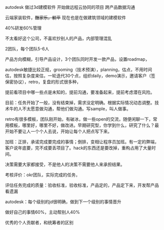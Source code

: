 autodesk
做过3d建模软件
开始做远程云协同的项目
跨产品数据沟通

云端家装软件，~~酷家乐，躺平~~
现在也是在做建筑领域的建模软件

40%研发60%管理

不太看好这个公司，不喜欢抄别人的产品，内部管理混乱

2团队，每个团队5-6人

产品方向模糊，引导产品设计，3个团队同时开发一款产品，设置roadmap，

autodesk敏捷比较正规，grooming（技术预演），planning，估点，不用时间估，按照复杂度来估，一轮迭代30个点，组织daily，demo演示，邀请客户（签保密协议），retro，复盘的形式很多种，

提前看项目中哪一些点是未知的，提前沟通，要准备起来，提前考虑潜在风险。

目前：任务开始了一般，没有结束掉，需求没定明确。根据实际情况动态调整。技术牛的人不太愿意做沟通，帮他们做沟通。写sample，叫人做事。

retro有很多模板，团队刚开始，有破冰，做一些open的交流，随便闲聊一下，常用模板，哪里好，哪里不好，做改进。早期研究型，你学到什么，研究了什么？最开始不要让人一个个人去说，开始让每个人把点写下来。

加班：正排，承诺完成要完成的事情；倒排，变相让程序员加班。有一定的弊端，客户说年底要，完不成要丢项目了。hack的东西还是要改掉，重构占用了大量时间。

决策需要大家都接受，不是他人的决策不需要他人来承担结果。

考核评价：okr团队，实际完成的任务，

评估任务完成的质量：验收标准，验收标准，产品定的，产品定下来，开发帮产品看遗漏

autodesk：每个级别的jd很明确，做到下一个级别的事情晋升

做好自己的事情60%，主动帮别人40%

优秀的个人贡献者，和统筹者的区别

